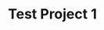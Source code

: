 ---
title: Test Project 1
image: 'http://placebeard.it/800/800'
isProject: true
order: 1
layout: project
---